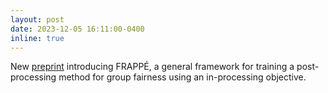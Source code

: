 ```yaml
---
layout: post
date: 2023-12-05 16:11:00-0400
inline: true
---
```


New [preprint](https://arxiv.org/abs/2312.02592) introducing FRAPPÉ, a general framework for training a post-processing method for group fairness using an in-processing objective.

